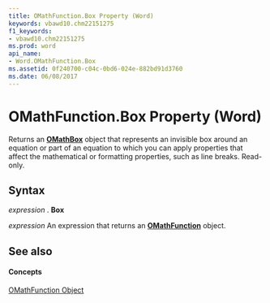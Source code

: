 ```yaml
---
title: OMathFunction.Box Property (Word)
keywords: vbawd10.chm22151275
f1_keywords:
- vbawd10.chm22151275
ms.prod: word
api_name:
- Word.OMathFunction.Box
ms.assetid: 0f240700-c04c-0bd6-024e-882bd91d3760
ms.date: 06/08/2017
---
```



# OMathFunction.Box Property (Word)

Returns an  **[OMathBox](omathbox-object-word.md)** object that represents an invisible box around an equation or part of an equation to which you can apply properties that affect the mathematical or formatting properties, such as line breaks. Read-only.


## Syntax

 _expression_ . **Box**

 _expression_ An expression that returns an **[OMathFunction](omathfunction-object-word.md)** object.


## See also


#### Concepts


[OMathFunction Object](omathfunction-object-word.md)

